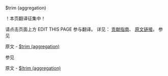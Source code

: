  $trim (aggregation)

 ！本页翻译征集中！

请点击页面上方 EDIT THIS PAGE 参与翻译。
详见：
[贡献指南]( https://github.com/JinMuInfo/MongoDB-Manual-zh/blob/master/CONTRIBUTING.md )、
[原文链接](  https://docs.mongodb.com/manual/reference/operator/aggregation/trim/  )。
 参见

原文 - [$trim (aggregation)]( https://docs.mongodb.com/manual/reference/operator/aggregation/trim/ )



 参见

原文 - [$ltrim (aggregation)]( https://docs.mongodb.com/manual/reference/operator/aggregation/ltrim/ )

